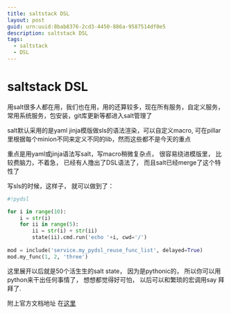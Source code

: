 ```yaml
---
title: saltstack DSL
layout: post
guid: urn:uuid:8bab8376-2cd3-4450-886a-9587514df0e5
description: saltstack DSL
tags:
  - saltstack
  - DSL
---
```


 # saltstack DSL

用salt很多人都在用，我们也在用，用的还算较多，现在所有服务，自定义服务，常用系统服务，包安装，git库更新等都进入salt管理了

salt默认采用的是yaml jinja模版做sls的语法渲染，可以自定义macro, 可在pillar里根据每个minion不同来定义不同的lib，然而这些都不是今天的重点

重点是用yaml或jinja语法写salt，写macro稍微复杂点， 很容易绕进模版里， 比较费脑力，不着急， 已经有人撸出了DSL语法了， 而且salt已经merge了这个特性了

写sls的时候，这样子， 就可以做到了：

```python
#!pydsl

for i in range(10):
    i = str(i)
    for ii in range(5):
        ii = str(i) + str(ii)
        state(ii).cmd.run('echo '+i, cwd='/')
        
mod = include('service.my_pydsl_reuse_func_list', delayed=True)
mod.my_func(1, 2, 'three')
```

这里展开以后就是50个活生生的salt state， 因为是pythonic的， 所以你可以用python来干出任何事情了， 想想都觉得好可怕， 以后可以和繁琐的宏调用say 拜拜了.

附上官方文档地址 在<a href="https://docs.saltstack.com/en/latest/ref/renderers/all/salt.renderers.pydsl.html">这里</a>
